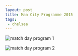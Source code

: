 ```yaml
---
layout: post
title: Man City Programme 2015
tags:
 - chelsea
---
```

 
 ![match day program 1](https://github.com/matbenfield/TheChels.uk/raw/master/images/city-cover.jpg "Cover")

 ![match day program 2](https://github.com/matbenfield/TheChels.uk/raw/master/images/city-article.jpg "Article")
